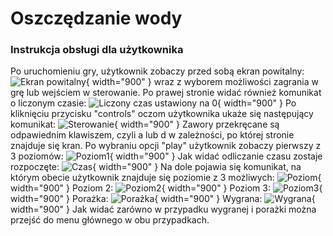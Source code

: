 # Oszczędzanie wody 
### Instrukcja obsługi dla użytkownika
Po uruchomieniu gry, użytkownik zobaczy przed sobą ekran powitalny:
![Ekran powitalny](https://i.imgur.com/GxRqZqE.png){ width="900" }
wraz z wyborem możliwości zagrania w grę lub wejściem w sterowanie.
Po prawej stronie widać również komunikat o liczonym czasie:
![Liczony czas ustawiony na 0](https://i.imgur.com/YjIgJOv.png){ width="900" }
Po kliknięciu przycisku "controls" oczom użytkownika ukaże się następujący komunikat:
![Sterowanie](https://i.imgur.com/pEjmjt4.png){ width="900" }
Zawory przekręcane są odpawiednim klawiszem, czyli a lub d w zależności, po której stronie znajduje się kran.
Po wybraniu opcji "play" użytkownik zobaczy pierwszy z 3 poziomów: 
![Poziom1](https://i.imgur.com/WKKBHDq.png){ width="900" }
Jak widać odliczanie czasu zostaje rozpoczęte:
![Czas](https://i.imgur.com/95i90ji.png){ width="900" }
Na dole pojawia się komunikat, na którym obecie użytkownik znajduje się poziomie z 3 możliwych:
![Poziom](https://i.imgur.com/bQvHFBy.png){ width="900" }
Poziom 2:
![Poziom2](https://i.imgur.com/TJkWTjv.png){ width="900" }
Poziom 3:
![Poziom3](https://i.imgur.com/Al5hPjQ.png){ width="900" }
Porażka:
![Porażka](https://i.imgur.com/DjzrUnI.png){ width="900" }
Wygrana:
![Wygrana](https://i.imgur.com/DF5REF7.png){ width="900" }
Jak widać zarówno w przypadku wygranej i porażki można przejść do menu głównego w obu przypadkach.
